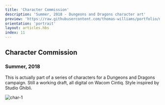 ```yaml
---
title: 'Character Commission'
description: 'Summer, 2018 - Dungeons and Dragons character art'
preview: 'https://raw.githubusercontent.com/thomas-williams/portfolio/master/pictures/commissions/char-1.png'
orientation: 'portrait'
layout: articles.hbs
index: 11
---
```

## Character Commission
### Summer, 2018

This is actually part of a series of characters for a Dungeons and Dragons campaign. Still a working draft, all digital on Wacom Cintiq. Style inspired by Studio Ghibli.

![char-1](https://raw.githubusercontent.com/thomas-williams/portfolio/master/pictures/commissions/char-1.png)